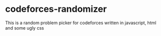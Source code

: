 # codeforces-randomizer
This is a random problem picker for codeforces written in javascript, html and some ugly css
